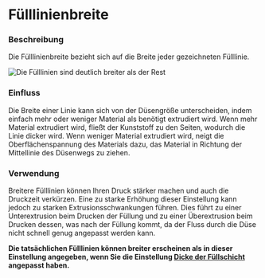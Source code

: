 Fülllinienbreite
====
### **Beschreibung**
Die Fülllinienbreite bezieht sich auf die Breite jeder gezeichneten Fülllinie.

![Die Fülllinien sind deutlich breiter als der Rest](../images/infill_line_width.png)

### **Einfluss**
Die Breite einer Linie kann sich von der Düsengröße unterscheiden, indem einfach mehr oder weniger Material als benötigt extrudiert wird. Wenn mehr Material extrudiert wird, fließt der Kunststoff zu den Seiten, wodurch die Linie dicker wird. Wenn weniger Material extrudiert wird, neigt die Oberflächenspannung des Materials dazu, das Material in Richtung der Mittellinie des Düsenwegs zu ziehen.

### **Verwendung**
Breitere Fülllinien können Ihren Druck stärker machen und auch die Druckzeit verkürzen. Eine zu starke Erhöhung dieser Einstellung kann jedoch zu starken Extrusionsschwankungen führen. Dies führt zu einer Unterextrusion beim Drucken der Füllung und zu einer Überextrusion beim Drucken dessen, was nach der Füllung kommt, da der Fluss durch die Düse nicht schnell genug angepasst werden kann.

**Die tatsächlichen Fülllinien können breiter erscheinen als in dieser Einstellung angegeben, wenn Sie die Einstellung [Dicke der Füllschicht](../infill/infill_sparse_thickness.md) angepasst haben.**